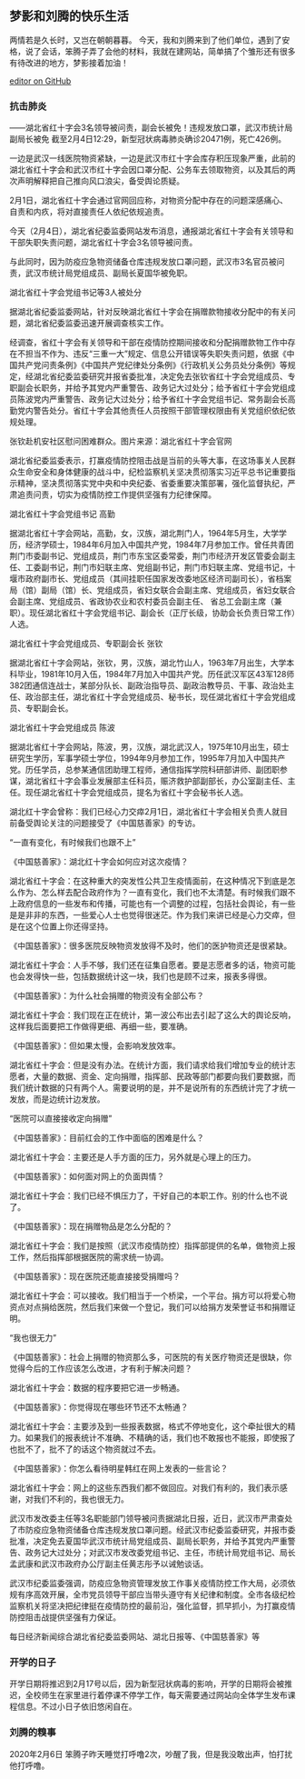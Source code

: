 ## 梦影和刘腾的快乐生活


两情若是久长时，又岂在朝朝暮暮。
今天，我和刘腾来到了他们单位，遇到了安格，说了会话，笨腾子弄了会他的材料，我就在建网站，简单搞了个雏形还有很多有待改进的地方，梦影接着加油！

[editor on GitHub](https://github.com/dovezhangmy/dovezhangmy.github.io/edit/master/README.md) 
### 抗击肺炎
——湖北省红十字会3名领导被问责，副会长被免！违规发放口罩，武汉市统计局副局长被免
截至2月4日12:29，新型冠状病毒肺炎确诊20471例，死亡426例。

一边是武汉一线医院物资紧缺，一边是武汉市红十字会库存积压现象严重，此前的湖北省红十字会和武汉市红十字会因口罩分配、公务车去领取物资，以及其后的两次声明解释把自己推向风口浪尖，备受舆论质疑。

2月1日，湖北省红十字会通过官网回应称，对物资分配中存在的问题深感痛心、自责和内疚，将对直接责任人依纪依规追责。

今天（2月4日），湖北省纪委监委网站发布消息，通报湖北省红十字会有关领导和干部失职失责问题，湖北省红十字会3名领导被问责。

与此同时，因为防疫应急物资储备仓库违规发放口罩问题，武汉市3名官员被问责，武汉市统计局党组成员、副局长夏国华被免职。

湖北省红十字会党组书记等3人被处分

据湖北省纪委监委网站，针对反映湖北省红十字会在捐赠款物接收分配中的有关问题，湖北省纪委监委迅速开展调查核实工作。

经调查，省红十字会有关领导和干部在疫情防控期间接收和分配捐赠款物工作中存在不担当不作为、违反“三重一大”规定、信息公开错误等失职失责问题，依据《中国共产党问责条例》《中国共产党纪律处分条例》《行政机关公务员处分条例》等规定，经湖北省纪委监委研究并报省委批准，决定免去张钦省红十字会党组成员、专职副会长职务，并给予其党内严重警告、政务记大过处分；给予省红十字会党组成员陈波党内严重警告、政务记大过处分；给予省红十字会党组书记、常务副会长高勤党内警告处分。省红十字会其他责任人员按照干部管理权限由有关党组织依纪依规处理。


张钦赴机安社区慰问困难群众。图片来源：湖北省红十字会官网

湖北省纪委监委表示，打赢疫情防控阻击战是当前的头等大事，在这场事关人民群众生命安全和身体健康的战斗中，纪检监察机关坚决贯彻落实习近平总书记重要指示精神，坚决贯彻落实党中央和中央纪委、省委重要决策部署，强化监督执纪，严肃追责问责，切实为疫情防控工作提供坚强有力纪律保障。


湖北省红十字会党组书记 高勤

据湖北省红十字会网站，高勤，女，汉族，湖北荆门人，1964年5月生，大学学历，经济学硕士，1984年6月加入中国共产党，1984年7月参加工作。曾任共青团荆门市委副书记、党组成员，荆门市东宝区委常委，荆门市经济开发区管委会副主任、工委副书记，荆门市妇联主席、党组副书记，荆门市妇联主席、党组书记，十堰市政府副市长、党组成员（其间挂职任国家发改委地区经济司副司长），省档案局（馆）副局（馆）长、党组成员，省妇女联合会副主席、党组成员，省妇女联合会副主席、党组成员、省政协农业和农村委员会副主任、 省总工会副主席（兼职）。现任湖北省红十字会党组书记、副会长（正厅长级，协助会长负责日常工作）人选。


湖北省红十字会党组成员、专职副会长 张钦

据湖北省红十字会网站，张钦，男，汉族，湖北竹山人，1963年7月出生，大学本科毕业，1981年10月入伍，1984年7月加入中国共产党。历任武汉军区43军128师382团通信连战士，某部分队长、副政治指导员、副政治教导员、干事、政治处主任、政治部主任，湖北省红十字会党组成员、秘书长，现任湖北省红十字会党组成员、专职副会长。


湖北省红十字会党组成员 陈波

据湖北省红十字会网站，陈波，男，汉族，湖北武汉人，1975年10月出生，硕士研究生学历，军事学硕士学位，1994年9月参加工作，1995年7月加入中国共产党。历任学员，总参某通信团助理工程师，通信指挥学院科研部讲师、副团职参谋，湖北省红十字会事业发展部主任科员，赈济救护部副部长，办公室副主任、主任。现任湖北省红十字会党组成员，提名为省红十字会秘书长人选。

湖北红十字会曾称：我们已经心力交瘁2月1日，湖北省红十字会相关负责人就目前备受舆论关注的问题接受了《中国慈善家》的专访。

“一直有变化，有时候我们也跟不上”

《中国慈善家》：湖北红十字会如何应对这次疫情？

湖北省红十字会：在这种重大的突发性公共卫生疫情面前，在这种情况下到底是怎么作为、怎么样去配合政府作为？一直有变化，我们也不太清楚。有时候我们跟不上政府信息的一些发布和传播，可能也有一个调整的过程，包括社会舆论，有一些是是非非的东西，一些爱心人士也觉得很迷茫。作为我们来讲已经是心力交瘁，但是在这个位置上你还得坚持。

《中国慈善家》：很多医院反映物资发放得不及时，他们的医护物资还是很紧缺。

湖北省红十字会：人手不够，我们还在征集自愿者。要是志愿者多的话，物资可能也会发得快一些，包括数据统计这一块，我们也是顾不过来，报表多得很。

《中国慈善家》：为什么社会捐赠的物资没有全部公布？

湖北省红十字会：我们现在正在统计，第一波公布出去引起了这么大的舆论反响，这样我后面要把工作做得更细、再细一些，要准确。

《中国慈善家》：但如果太慢，会影响发放效率。

湖北省红十字会：但是没有办法。在统计方面，我们请求给我们增加专业的统计志愿者，大量的数据、资金、定向捐赠，指挥部、民政等部门都要向我们要数据，而我们统计数据的只有两个人。需要说明的是，并不是说所有的东西统计完了才统一发放，而是边统计边发放。

“医院可以直接接收定向捐赠”

《中国慈善家》：目前红会的工作中面临的困难是什么？

湖北省红十字会：主要还是人手方面的压力，另外就是心理上的压力。

《中国慈善家》：如何面对网上的负面舆情？

湖北省红十字会：我们已经不惧压力了，干好自己的本职工作。别的什么也不说了。

《中国慈善家》：现在捐赠物品是怎么分配的？

湖北省红十字会：我们是按照（武汉市疫情防控）指挥部提供的名单，做物资上报工作，然后指挥部根据医院的需求统一协调。

《中国慈善家》：现在医院还能直接接受捐赠吗？

湖北省红十字会：可以接收。我们相当于一个桥梁，一个平台。捐方可以将爱心物资点对点捐给医院，然后我们来做一个登记，我们可以给捐方发荣誉证书和捐赠证明。

“我也很无力”

《中国慈善家》：社会上捐赠的物资那么多，可医院的有关医疗物资还是很缺，你觉得今后的工作应该怎么改进，才有利于解决问题？

湖北省红十字会：数据的程序要把它进一步畅通。

《中国慈善家》：你觉得现在哪些环节还不太畅通？

湖北省红十字会：主要涉及到一些报表数据，格式不停地变化，这个牵扯很大的精力。如果我们的报表统计不准确、不精确的话，我们也不敢报也不能报，即使报了也批不了，批不了的话这个物资就过不去。

《中国慈善家》：你怎么看待明星韩红在网上发表的一些言论？

湖北省红十字会：网上的这些东西我们都不做回应。对我们有利的，我们表示感谢，对我们不利的，我也很无力。

武汉市发改委主任等3名职能部门领导被问责据湖北日报，近日，武汉市严肃查处了市防疫应急物资储备仓库违规发放口罩问题。经武汉市纪委监委研究，并报市委批准，决定免去夏国华武汉市统计局党组成员、副局长职务，并给予其党内严重警告、政务记大过处分；对武汉市发改委党组书记、主任，市统计局党组书记、局长孟武康和武汉市政府办公厅副主任黄志彤予以诫勉谈话。

武汉市纪委监委强调，防疫应急物资管理发放工作事关疫情防控工作大局，必须依规有序高效开展，全市党员领导干部应当带头遵守有关纪律和制度。全市各级纪检监察机关将坚决把纪律挺在疫情防控的最前沿，强化监督，抓早抓小，为打赢疫情防控阻击战提供坚强有力保证。

每日经济新闻综合湖北省纪委监委网站、湖北日报等、《中国慈善家》等


### 开学的日子
开学日期将推迟到2月17号以后，因为新型冠状病毒的影响，开学的日期将会被推迟，全校师生在家里进行着停课不停学工作，每天需要通过网站向全体学生发布课程信息。不过小日子依旧悠闲自在。


### 刘腾的糗事
2020年2月6日  笨腾子昨天睡觉打呼噜2次，吵醒了我，但是我没敢出声，怕打扰他打呼噜。


